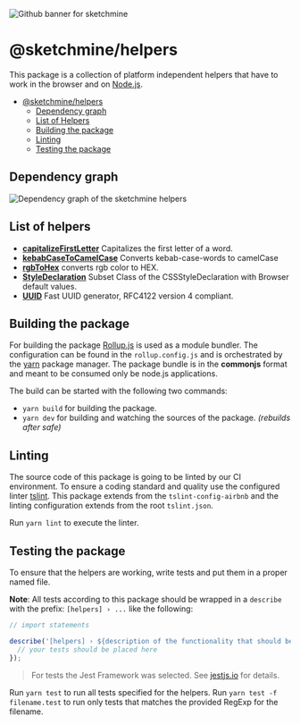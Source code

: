 ![Github banner for sketchmine](https://dt-cdn.net/images/github-banner-2x-1777-2b23e499af.png)

# @sketchmine/helpers

This package is a collection of platform independent helpers that have to work in the browser and on [Node.js](https://nodejs.org/en/).

- [@sketchmine/helpers](#sketchminehelpers)
  - [Dependency graph](#dependency-graph)
  - [List of Helpers](#list-of-helpers)
  - [Building the package](#building-the-package)
  - [Linting](#linting)
  - [Testing the package](#testing-the-package)

## Dependency graph

![Dependency graph of the sketchmine helpers](https://dt-cdn.net/images/helpers-3920-bdf2b6b640.png)

## List of helpers

- **[capitalizeFirstLetter](./src/capitalize-first-letter.ts)** Capitalizes the first letter of a word.
- **[kebabCaseToCamelCase](./src/kebab-case-to-camel-case.ts)** Converts kebab-case-words to camelCase
- **[rgbToHex](./src/rgb-to-hex.ts)** converts rgb color to HEX.
- **[StyleDeclaration](./src/style-declaration.ts)** Subset Class of the CSSStyleDeclaration with Browser default values.
- **[UUID](./src/uuid.ts)** Fast UUID generator, RFC4122 version 4 compliant.

## Building the package

For building the package [Rollup.js](https://rollupjs.org/guide/en) is used as a module bundler. The configuration can be found in the `rollup.config.js` and is orchestrated by the [yarn](https://yarnpkg.com/en/) package manager.
The package bundle is in the **commonjs** format and meant to be consumed only be node.js applications.

The build can be started with the following two commands:

- `yarn build` for building the package.
- `yarn dev` for building and watching the sources of the package. *(rebuilds after safe)*

## Linting

The source code of this package is going to be linted by our CI environment. To ensure a coding standard and quality use the configured linter [tslint](https://palantir.github.io/tslint/). This package extends from the `tslint-config-airbnb` and the linting configuration extends from the root `tslint.json`.

Run `yarn lint` to execute the linter.

## Testing the package

To ensure that the helpers are working, write tests and put them in a proper named file.

**Note**: All tests according to this package should be wrapped in a `describe` with the prefix: `[helpers] › ...` like the following:

```typescript
// import statements

describe('[helpers] › ${description of the functionality that should be tested}', () => {
  // your tests should be placed here
});
```

> For tests the Jest Framework was selected. See [jestjs.io](https://jestjs.io/) for details.

Run `yarn test` to run all tests specified for the helpers. Run `yarn test -f filename.test` to run only tests that matches the provided RegExp for the filename.
